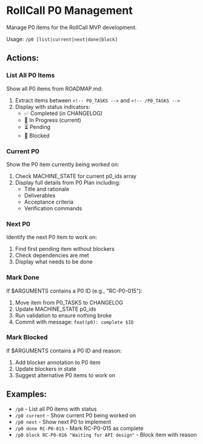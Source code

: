 # RollCall P0 Management

Manage P0 items for the RollCall MVP development.

Usage: `/p0 [list|current|next|done|block]`

## Actions:

### List All P0 Items
Show all P0 items from ROADMAP.md:
1. Extract items between `<!-- P0_TASKS -->` and `<!-- /P0_TASKS -->`
2. Display with status indicators:
   - ✅ Completed (in CHANGELOG)
   - 🚧 In Progress (current)
   - ⏳ Pending
   - 🚫 Blocked

### Current P0
Show the P0 item currently being worked on:
1. Check MACHINE_STATE for current p0_ids array
2. Display full details from P0 Plan including:
   - Title and rationale
   - Deliverables
   - Acceptance criteria
   - Verification commands

### Next P0
Identify the next P0 item to work on:
1. Find first pending item without blockers
2. Check dependencies are met
3. Display what needs to be done

### Mark Done
If $ARGUMENTS contains a P0 ID (e.g., "RC-P0-015"):
1. Move item from P0_TASKS to CHANGELOG
2. Update MACHINE_STATE p0_ids
3. Run validation to ensure nothing broke
4. Commit with message: `feat(p0): complete $ID`

### Mark Blocked
If $ARGUMENTS contains a P0 ID and reason:
1. Add blocker annotation to P0 item
2. Update blockers in state
3. Suggest alternative P0 items to work on

## Examples:
- `/p0` - List all P0 items with status
- `/p0 current` - Show current P0 being worked on
- `/p0 next` - Show next P0 to implement
- `/p0 done RC-P0-015` - Mark RC-P0-015 as complete
- `/p0 block RC-P0-016 "Waiting for API design"` - Block item with reason